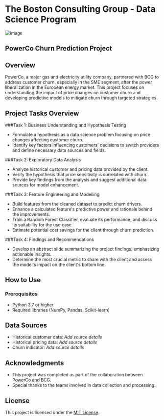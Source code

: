 # The Boston Consulting Group - Data Science Program

![image](https://github.com/AlJawharhALOtaibi/BCG-Data-Science-Analytics-Virtual-Experience-Program/assets/87391133/420d4c0b-a093-49f3-a976-e8c59cb82de2)

## PowerCo Churn Prediction Project

## Overview

PowerCo, a major gas and electricity utility company, partnered with BCG to address customer churn, especially in the SME segment, after the power liberalization in the European energy market. This project focuses on understanding the impact of price changes on customer churn and developing predictive models to mitigate churn through targeted strategies.

## Project Tasks Overview
###Task 1: Business Understanding and Hypothesis Testing
- Formulate a hypothesis as a data science problem focusing on price changes affecting customer churn.
- Identify key factors influencing customers' decisions to switch providers and define necessary data sources and fields.

###Task 2: Exploratory Data Analysis
- Analyze historical customer and pricing data provided by the client.
- Verify the hypothesis that price sensitivity is correlated with churn.
- Provide key findings from the analysis and suggest additional data sources for model enhancement.

###Task 3: Feature Engineering and Modelling
- Build features from the cleaned dataset to predict churn drivers.
- Enhance a calculated feature's predictive power and rationale behind the improvements.
- Train a Random Forest Classifier, evaluate its performance, and discuss its suitability for the use case.
- Estimate potential cost savings for the client through churn prediction.

###Task 4: Findings and Recommendations
- Develop an abstract slide summarizing the project findings, emphasizing actionable insights.
- Determine the most crucial metric to share with the client and assess the model's impact on the client's bottom line.

## How to Use

### Prerequisites

- Python 3.7 or higher
- Required libraries (NumPy, Pandas, Scikit-learn)

## Data Sources

- Historical customer data: _Add source details_
- Historical pricing data: _Add source details_
- Churn indicator: _Add source details_

## Acknowledgments

- This project was completed as part of the collaboration between PowerCo and BCG.
- Special thanks to the teams involved in data collection and processing.

## License

This project is licensed under the [MIT License](LICENSE).

